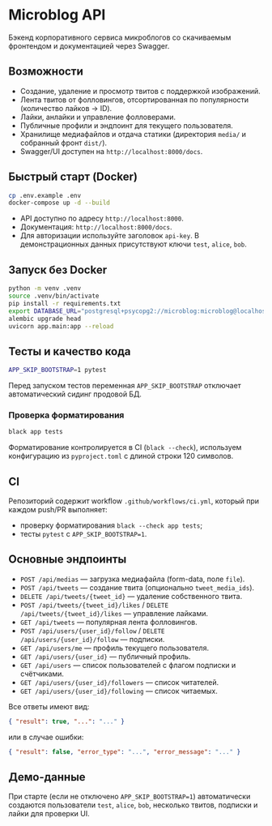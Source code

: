 # Microblog API

Бэкенд корпоративного сервиса микроблогов со скачиваемым фронтендом и документацией через Swagger.

## Возможности
- Создание, удаление и просмотр твитов с поддержкой изображений.
- Лента твитов от фолловингов, отсортированная по популярности (количество лайков → ID).
- Лайки, анлайки и управление фолловерами.
- Публичные профили и эндпоинт для текущего пользователя.
- Хранилище медиафайлов и отдача статики (директория `media/` и собранный фронт `dist/`).
- Swagger/UI доступен на `http://localhost:8000/docs`.

## Быстрый старт (Docker)
```bash
cp .env.example .env
docker-compose up -d --build
```
- API доступно по адресу `http://localhost:8000`.
- Документация: `http://localhost:8000/docs`.
- Для авторизации используйте заголовок `api-key`. В демонстрационных данных присутствуют ключи `test`, `alice`, `bob`.

## Запуск без Docker
```bash
python -m venv .venv
source .venv/bin/activate
pip install -r requirements.txt
export DATABASE_URL="postgresql+psycopg2://microblog:microblog@localhost:5432/microblog"
alembic upgrade head
uvicorn app.main:app --reload
```

## Тесты и качество кода
```bash
APP_SKIP_BOOTSTRAP=1 pytest
```
Перед запуском тестов переменная `APP_SKIP_BOOTSTRAP` отключает автоматический сидинг продовой БД.

### Проверка форматирования
```bash
black app tests
```
Форматирование контролируется в CI (`black --check`), используем конфигурацию из `pyproject.toml` с длиной строки 120 символов.

## CI
Репозиторий содержит workflow `.github/workflows/ci.yml`, который при каждом push/PR выполняет:
- проверку форматирования `black --check app tests`;
- тесты `pytest` с `APP_SKIP_BOOTSTRAP=1`.

## Основные эндпоинты
- `POST /api/medias` — загрузка медиафайла (form-data, поле `file`).
- `POST /api/tweets` — создание твита (опционально `tweet_media_ids`).
- `DELETE /api/tweets/{tweet_id}` — удаление собственного твита.
- `POST /api/tweets/{tweet_id}/likes` / `DELETE /api/tweets/{tweet_id}/likes` — управление лайками.
- `GET /api/tweets` — популярная лента фолловингов.
- `POST /api/users/{user_id}/follow` / `DELETE /api/users/{user_id}/follow` — подписки.
- `GET /api/users/me` — профиль текущего пользователя.
- `GET /api/users/{user_id}` — публичный профиль.
- `GET /api/users` — список пользователей с флагом подписки и счётчиками.
- `GET /api/users/{user_id}/followers` — список читателей.
- `GET /api/users/{user_id}/following` — список читаемых.

Все ответы имеют вид:
```json
{ "result": true, "...": "..." }
```
или в случае ошибки:
```json
{ "result": false, "error_type": "...", "error_message": "..." }
```

## Демо-данные
При старте (если не отключено `APP_SKIP_BOOTSTRAP=1`) автоматически создаются пользователи `test`, `alice`, `bob`, несколько твитов, подписки и лайки для проверки UI.

